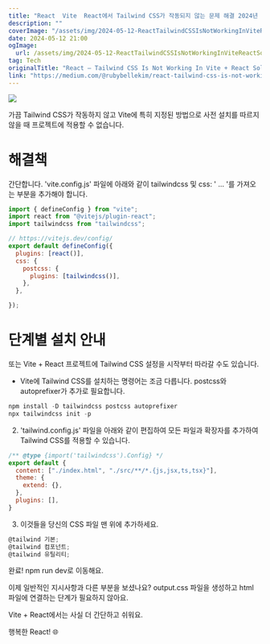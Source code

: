 ```yaml
---
title: "React  Vite  React에서 Tailwind CSS가 작동되지 않는 문제 해결 2024년 업데이트"
description: ""
coverImage: "/assets/img/2024-05-12-ReactTailwindCSSIsNotWorkingInViteReactSolution2024updated_0.png"
date: 2024-05-12 21:00
ogImage: 
  url: /assets/img/2024-05-12-ReactTailwindCSSIsNotWorkingInViteReactSolution2024updated_0.png
tag: Tech
originalTitle: "React — Tailwind CSS Is Not Working In Vite + React Solution (2024 updated)"
link: "https://medium.com/@rubybellekim/react-tailwind-css-is-not-working-in-vite-react-solution-2024-updated-bba56dcae003"
---
```



<img src="/assets/img/2024-05-12-ReactTailwindCSSIsNotWorkingInViteReactSolution2024updated_0.png" />

가끔 Tailwind CSS가 작동하지 않고 Vite에 특히 지정된 방법으로 사전 설치를 따르지 않을 때 프로젝트에 적용할 수 없습니다.

# 해결책

간단합니다. 'vite.config.js' 파일에 아래와 같이 tailwindcss 및 css: ' ... '를 가져오는 부분을 추가해야 합니다.



```js
import { defineConfig } from "vite";
import react from "@vitejs/plugin-react";
import tailwindcss from "tailwindcss";

// https://vitejs.dev/config/
export default defineConfig({
  plugins: [react()],
  css: {
    postcss: {
      plugins: [tailwindcss()],
    },
  },

});
```

# 단계별 설치 안내

또는 Vite + React 프로젝트에 Tailwind CSS 설정을 시작부터 따라갈 수도 있습니다.

- Vite에 Tailwind CSS를 설치하는 명령어는 조금 다릅니다. postcss와 autoprefixer가 추가로 필요합니다.



```js
npm install -D tailwindcss postcss autoprefixer
npx tailwindcss init -p
```

2. 'tailwind.config.js' 파일을 아래와 같이 편집하여 모든 파일과 확장자를 추가하여 Tailwind CSS를 적용할 수 있습니다.

```js
/** @type {import('tailwindcss').Config} */
export default {
  content: ["./index.html", "./src/**/*.{js,jsx,ts,tsx}"],
  theme: {
    extend: {},
  },
  plugins: [],
}
```

3. 이것들을 당신의 CSS 파일 맨 위에 추가하세요.



```js
@tailwind 기본;
@tailwind 컴포넌트;
@tailwind 유틸리티;
```

완료! npm run dev로 이동해요.

이제 일반적인 지시사항과 다른 부분을 보셨나요? output.css 파일을 생성하고 html 파일에 연결하는 단계가 필요하지 않아요.

Vite + React에서는 사실 더 간단하고 쉬워요.



행복한 React! 🌐